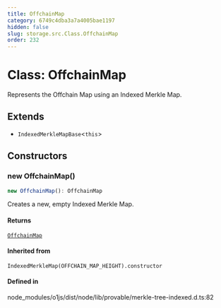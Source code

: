 ```yaml
---
title: OffchainMap
category: 6749c4dba3a7a4005bae1197
hidden: false
slug: storage.src.Class.OffchainMap
order: 232
---
```


# Class: OffchainMap

Represents the Offchain Map using an Indexed Merkle Map.

## Extends

- `IndexedMerkleMapBase`\<`this`\>

## Constructors

### new OffchainMap()

```ts
new OffchainMap(): OffchainMap
```

Creates a new, empty Indexed Merkle Map.

#### Returns

[`OffchainMap`](storagesrcclassoffchainmap)

#### Inherited from

`IndexedMerkleMap(OFFCHAIN_MAP_HEIGHT).constructor`

#### Defined in

node\_modules/o1js/dist/node/lib/provable/merkle-tree-indexed.d.ts:82
